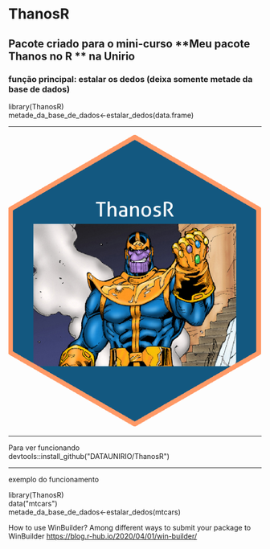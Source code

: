 # ThanosR

## Pacote criado para o mini-curso **Meu pacote Thanos no R ** na Unirio

### função principal: estalar os dedos (deixa somente metade da base de dados)


library(ThanosR)  
metade_da_base_de_dados<-estalar_dedos(data.frame)  

------------------------------------------------------------------


![](https://raw.githubusercontent.com/DATAUNIRIO/ThanosR/master/ThanosR.png) 

------------------------------------------------------------------

Para ver funcionando  
devtools::install_github("DATAUNIRIO/ThanosR")

------------------------------------------------------------------

exemplo do funcionamento  

library(ThanosR)  
data("mtcars")  
metade_da_base_de_dados<-estalar_dedos(mtcars)  





How to use WinBuilder?
Among different ways to submit your package to WinBuilder
https://blog.r-hub.io/2020/04/01/win-builder/
